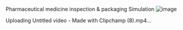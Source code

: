  Pharmaceutical medicine inspection & packaging Simulation
![image](https://github.com/user-attachments/assets/3dc0a5ab-3f4d-4739-84b4-5e29fb35d560)


Uploading Untitled video - Made with Clipchamp (8).mp4…
